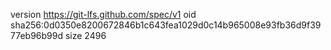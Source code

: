 version https://git-lfs.github.com/spec/v1
oid sha256:0d0350e8200672846b1c643fea1029d0c14b965008e93fb36d9f3977eb96b99d
size 2496
